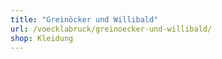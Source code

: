 ```yaml
---
title: "Greinöcker und Willibald"
url: /voecklabruck/greinoecker-und-willibald/
shop: Kleidung
---
```

